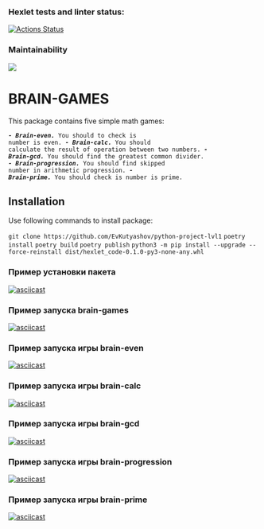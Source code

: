 ### Hexlet tests and linter status:
[![Actions Status](https://github.com/VladimirSergeev46/python-project-49/workflows/hexlet-check/badge.svg)](https://github.com/VladimirSergeev46/python-project-49/actions)

### Maintainability
<a href="https://codeclimate.com/github/VladimirSergeev46/python-project-49/maintainability"><img src="https://api.codeclimate.com/v1/badges/75be96d200a7a7e7cd22/maintainability" /></a>

# BRAIN-GAMES

This package contains five simple math games:

<code>***- Brain-even.*** You should to check is number is even.
***- Brain-calc.*** You should calculate the result of operation between two numbers.
***- Brain-gcd.*** You should find the greatest common divider.
***- Brain-progression.*** You should find skipped number in arithmetic progression.
***- Brain-prime.*** You should check is number is prime.
</code>

## Installation

Use following commands to install package:

``git clone https://github.com/EvKutyashov/python-project-lvl1``
``poetry install``
``poetry build``
``poetry publish``
``python3 -m pip install --upgrade --force-reinstall dist/hexlet_code-0.1.0-py3-none-any.whl``

### Пример установки пакета
[![asciicast](https://asciinema.org/a/yeXgR0o14JeFjAMl2AtgELHaV.svg)](https://asciinema.org/a/yeXgR0o14JeFjAMl2AtgELHaV)

### Пример запуска brain-games
[![asciicast](https://asciinema.org/a/fUWrqs0Npj1KYsUewOBRaxVtK.svg)](https://asciinema.org/a/fUWrqs0Npj1KYsUewOBRaxVtK)

### Пример запуска игры brain-even
[![asciicast](https://asciinema.org/a/Tfo0e5bEAcGD68RsEzhvRm7mw.svg)](https://asciinema.org/a/Tfo0e5bEAcGD68RsEzhvRm7mw)

### Пример запуска игры brain-calc
[![asciicast](https://asciinema.org/a/HgyrVXa20F7TLP3KF2f4d8eFF.svg)](https://asciinema.org/a/HgyrVXa20F7TLP3KF2f4d8eFF)

### Пример запуска игры brain-gcd
[![asciicast](https://asciinema.org/a/argw9NB2J5FFNpnS1gjHhgo18.svg)](https://asciinema.org/a/argw9NB2J5FFNpnS1gjHhgo18)

### Пример запуска игры brain-progression
[![asciicast](https://asciinema.org/a/5z5JgMNyzWPs0NW38QNJAEQjC.svg)](https://asciinema.org/a/5z5JgMNyzWPs0NW38QNJAEQjC)

### Пример запуска игры brain-prime
[![asciicast](https://asciinema.org/a/TgQgFYpVX8l9PdkPnF5PTrrEK.svg)](https://asciinema.org/a/TgQgFYpVX8l9PdkPnF5PTrrEK)
